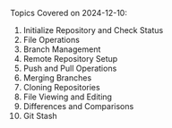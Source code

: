 Topics Covered on 2024-12-10:
1. Initialize Repository and Check Status
2. File Operations
3. Branch Management
4. Remote Repository Setup
5. Push and Pull Operations
6. Merging Branches
7. Cloning Repositories
8. File Viewing and Editing
9. Differences and Comparisons
10. Git Stash
